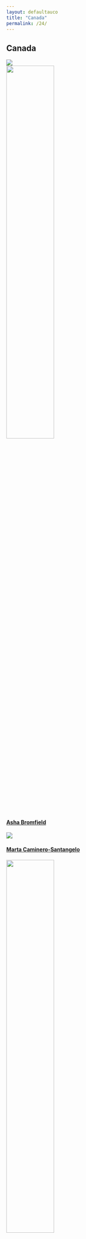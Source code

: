 ```yaml
---
layout: defaultauco
title: "Canada"
permalink: /24/
---
```

<div class="container-0">
    <div class="container-title">
        <span class="country"><h2>Canada</h2></span>
        <div class="photo-co">
          <img src="https://www.worldatlas.com/r/w960-q80/upload/e9/d9/73/ca-01.jpg" >
    </div>
</div>
<!-- partial:index.partial.html -->
<div class="container">
  <div class="timeline clearfix">
  <div class="vertical-line">
 <div id="post-4" class="vesti-col timeline-post">
    <div class="vesti-content-wrapper">
      <div class="photo">
        <img src="https://images.gr-assets.com/authors/1600976999p8/19300595.jpg" width="50%" height="50%">
        <div class="vesti-date-wrapper">
          <div class="vesti-date">
          </div>
        </div>
      </div>
      <div class="vesti-desc">
        <a class="desc-a" href="#">
          <h4><a href="/abromfield">Asha Bromfield</a></h4>
        </a>
      </div>
    </div>
  </div>
  <div id="post-1" class="vesti-col timeline-post">
      <div class="vesti-content-wrapper">
        <div class="photo">
          <img src="https://m.media-amazon.com/images/I/A12ttRllYPL._SX450_.jpg">
          <div class="vesti-date-wrapper">
            <div class="vesti-date">
            </div>
          </div>
        </div>
        <div class="vesti-desc">
          <a class="desc-a" href="#">
            <h4><a href="/mcaminerosantangelo">Marta Caminero-Santangelo</a></h4>
          </a>
        </div>
      </div>
    </div>
 <div id="post-2" class="vesti-col timeline-post">
      <div class="vesti-content-wrapper">
        <div class="photo">
          <img src="https://medias.franceantilles.fr/api/v1/images/view/62ba152e5e3922649b26ed4e/width_1000/image.jpg" width="50%" height="50%">
          <div class="vesti-date-wrapper">
            <div class="vesti-date">
            </div>
          </div>
        </div>
        <div class="vesti-desc">
          <a class="desc-a" href="#">
            <h4><a href="/rnazaire">Robert Nazaire</a></h4>
          </a>
        </div>
      </div>
    </div>
 <div id="post-3" class="vesti-col timeline-post">
      <div class="vesti-content-wrapper">
        <div class="photo">
          <img src="https://roommagazine.com/wp-content/uploads/2015/11/stephaniemckenzie.png" width="50%" height="50%">
          <div class="vesti-date-wrapper">
            <div class="vesti-date">
            </div>
          </div>
        </div>
        <div class="vesti-desc">
          <a class="desc-a" href="#">
            <h4><a href="/smckenzie">Stephanie McKenzie</a></h4>
          </a>
        </div>
      </div>
    </div>
    
<!-- partial -->
